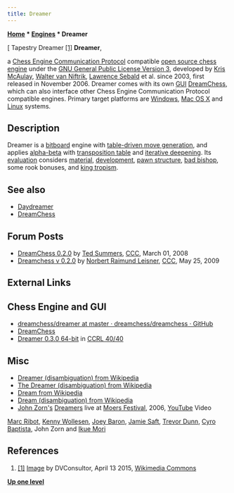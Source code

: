 ```yaml
---
title: Dreamer
---
```

**[Home](Home "Home") * [Engines](Engines "Engines") * Dreamer**

\[ Tapestry Dreamer <a id="cite-note-1" href="#cite-ref-1">[1]</a>
**Dreamer**,

a [Chess Engine Communication Protocol](Chess_Engine_Communication_Protocol "Chess Engine Communication Protocol") compatible [open source chess engine](Category:Open_Source "Category:Open Source") under the [GNU General Public License Version 3](Free_Software_Foundation#GPL "Free Software Foundation"), developed by [Kris McAulay](index.php?title=Kris_McAulay&action=edit&redlink=1 "Kris McAulay (page does not exist)"), [Walter van Niftrik](index.php?title=Walter_van_Niftrik&action=edit&redlink=1 "Walter van Niftrik (page does not exist)"), [Lawrence Sebald](index.php?title=Lawrence_Sebald&action=edit&redlink=1 "Lawrence Sebald (page does not exist)") et al. since 2003, first released in November 2006.
Dreamer comes with its own [GUI](GUI "GUI") [DreamChess](DreamChess "DreamChess"), which can also interface other Chess Engine Communication Protocol compatible engines. Primary target platforms are [Windows](Windows "Windows"), [Mac OS X](Mac_OS "Mac OS") and [Linux](Linux "Linux") systems.

## Description

Dreamer is a [bitboard](Bitboards "Bitboards") engine with [table-driven move generation](Table-driven_Move_Generation "Table-driven Move Generation"), and applies [alpha-beta](Alpha-Beta "Alpha-Beta") with [transposition table](Transposition_Table "Transposition Table") and [iterative deepening](Iterative_Deepening "Iterative Deepening"). Its [evaluation](Evaluation "Evaluation") considers [material](Material "Material"), [development](Development "Development"), [pawn structure](Pawn_Structure "Pawn Structure"), [bad bishop](Bad_Bishop "Bad Bishop"), some rook bonuses, and [king tropism](King_Safety#KingTropism "King Safety").

## See also

- [Daydreamer](Daydreamer "Daydreamer")
- [DreamChess](DreamChess "DreamChess")

## Forum Posts

- [DreamChess 0.2.0](http://www.talkchess.com/forum/viewtopic.php?t=19942) by [Ted Summers](Ted_Summers "Ted Summers"), [CCC](CCC "CCC"), March 01, 2008
- [Dreamchess v 0.2.0](http://www.talkchess.com/forum/viewtopic.php?t=28100) by [Norbert Raimund Leisner](Norbert_Raimund_Leisner "Norbert Raimund Leisner"), [CCC](CCC "CCC"), May 25, 2009

## External Links

## Chess Engine and GUI

- [dreamchess/dreamer at master · dreamchess/dreamchess · GitHub](https://github.com/dreamchess/dreamchess/tree/master/dreamer)
- [DreamChess](https://www.dreamchess.org/)
- [Dreamer 0.3.0 64-bit](http://ccrl.chessdom.com/ccrl/4040/cgi/engine_details.cgi?match_length=10&print=Details&each_game=1&eng=Dreamer%200.3.0%2064-bit) in [CCRL 40/40](CCRL "CCRL")

## Misc

- [Dreamer (disambiguation) from Wikipedia](https://en.wikipedia.org/wiki/Dreamer)
- [The Dreamer (disambiguation) from Wikipedia](https://en.wikipedia.org/wiki/The_Dreamer)
- [Dream from Wikipedia](https://en.wikipedia.org/wiki/Dream)
- [Dream (disambiguation) from Wikipedia](https://en.wikipedia.org/wiki/Dream_%28disambiguation%29)
- [John Zorn's](Category:John_Zorn "Category:John Zorn") [Dreamers](https://en.wikipedia.org/wiki/John_Zorn#The_Dreamers) live at [Moers Festival](https://en.wikipedia.org/wiki/Moers_Festival), 2006, [YouTube](https://en.wikipedia.org/wiki/YouTube) Video

[Marc Ribot](Category:Marc_Ribot "Category:Marc Ribot"), [Kenny Wollesen](https://en.wikipedia.org/wiki/Kenny_Wollesen), [Joey Baron](https://en.wikipedia.org/wiki/Joey_Baron), [Jamie Saft](https://en.wikipedia.org/wiki/Jamie_Saft), [Trevor Dunn](https://en.wikipedia.org/wiki/Trevor_Dunn), [Cyro Baptista](https://en.wikipedia.org/wiki/Cyro_Baptista), John Zorn and [Ikue Mori](https://en.wikipedia.org/wiki/Ikue_Mori)

## References

1. <a id="cite-ref-1" href="#cite-note-1">[1]</a> [Image](https://commons.wikimedia.org/wiki/File:Tapestry_Dreamer_r.jpg) by DVConsultor, April 13 2015, [Wikimedia Commons](https://en.wikipedia.org/wiki/Wikimedia_Commons)

**[Up one level](Engines "Engines")**

